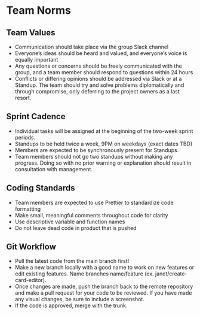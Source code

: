 # Team Norms
## Team Values
* Communication should take place via the group Slack channel
* Everyone’s ideas should be heard and valued, and everyone’s voice is equally important
* Any questions or concerns should be freely communicated with the group, and a team member should respond to questions within 24 hours
* Conflicts or differing opinions should be addressed via Slack or at a Standup. The team should try and solve problems diplomatically and through compromise, only deferring to the project owners as a last resort.
## Sprint Cadence
* Individual tasks will be assigned at the beginning of the two-week sprint periods.
* Standups to be held twice a week, 9PM on weekdays (exact dates TBD)
* Members are expected to be synchronously present for Standups.
* Team members should not go two standups without making any progress. Doing so with no prior warning or explanation should result in consultation with management.
## Coding Standards
* Team members are expected to use Prettier to standardize code formatting
* Make small, meaningful comments throughout code for clarity
* Use descriptive variable and function names
* Do not leave dead code in product that is pushed
## Git Workflow
* Pull the latest code from the main branch first!
* Make a new branch locally with a good name to work on new features or edit existing features. Name branches name/feature (ex. janet/create-card-editor).
* Once changes are made, push the branch back to the remote repository and make a pull request for your code to be reviewed. If you have made any visual changes, be sure to include a screenshot.
* If the code is approved, merge with the trunk.

